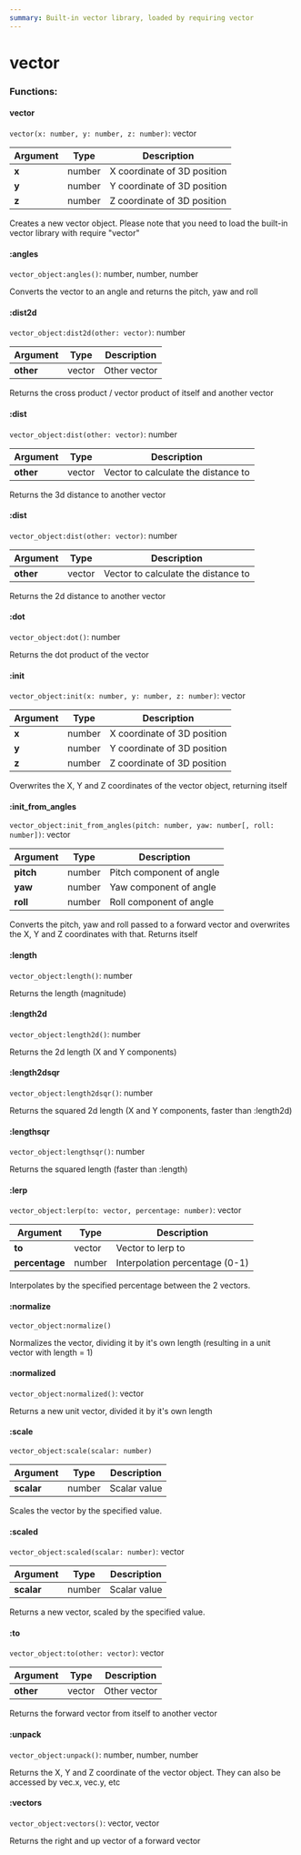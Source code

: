 ```yaml
---
summary: Built-in vector library, loaded by requiring vector
---
```


# vector

### Functions:
#### vector

`vector(x: number, y: number, z: number)`: vector

Argument | Type | Description
-------- | ---- | -----------
  **x** | number | X coordinate of 3D position
  **y** | number | Y coordinate of 3D position
  **z** | number | Z coordinate of 3D position

Creates a new vector object. Please note that you need to load the built-in vector library with require "vector"


#### :angles

`vector_object:angles()`: number, number, number

Converts the vector to an angle and returns the pitch, yaw and roll


#### :dist2d

`vector_object:dist2d(other: vector)`: number

Argument | Type | Description
-------- | ---- | -----------
  **other** | vector | Other vector

Returns the cross product / vector product of itself and another vector


#### :dist

`vector_object:dist(other: vector)`: number

Argument | Type | Description
-------- | ---- | -----------
  **other** | vector | Vector to calculate the distance to

Returns the 3d distance to another vector


#### :dist

`vector_object:dist(other: vector)`: number

Argument | Type | Description
-------- | ---- | -----------
  **other** | vector | Vector to calculate the distance to

Returns the 2d distance to another vector


#### :dot

`vector_object:dot()`: number

Returns the dot product of the vector


#### :init

`vector_object:init(x: number, y: number, z: number)`: vector

Argument | Type | Description
-------- | ---- | -----------
  **x** | number | X coordinate of 3D position
  **y** | number | Y coordinate of 3D position
  **z** | number | Z coordinate of 3D position

Overwrites the X, Y and Z coordinates of the vector object, returning itself


#### :init_from_angles

`vector_object:init_from_angles(pitch: number, yaw: number[, roll: number])`: vector

Argument | Type | Description
-------- | ---- | -----------
  **pitch** | number | Pitch component of angle
  **yaw** | number | Yaw component of angle
  **roll** | number | Roll component of angle

Converts the pitch, yaw and roll passed to a forward vector and overwrites the X, Y and Z coordinates with that. Returns itself


#### :length

`vector_object:length()`: number

Returns the length (magnitude)


#### :length2d

`vector_object:length2d()`: number

Returns the 2d length (X and Y components)


#### :length2dsqr

`vector_object:length2dsqr()`: number

Returns the squared 2d length (X and Y components, faster than :length2d)


#### :lengthsqr

`vector_object:lengthsqr()`: number

Returns the squared length (faster than :length)


#### :lerp

`vector_object:lerp(to: vector, percentage: number)`: vector

Argument | Type | Description
-------- | ---- | -----------
  **to** | vector | Vector to lerp to
  **percentage** | number | Interpolation percentage (0-1)

Interpolates by the specified percentage between the 2 vectors.


#### :normalize

`vector_object:normalize()`

Normalizes the vector, dividing it by it's own length (resulting in a unit vector with length = 1)


#### :normalized

`vector_object:normalized()`: vector

Returns a new unit vector, divided it by it's own length


#### :scale

`vector_object:scale(scalar: number)`

Argument | Type | Description
-------- | ---- | -----------
  **scalar** | number | Scalar value

Scales the vector by the specified value.


#### :scaled

`vector_object:scaled(scalar: number)`: vector

Argument | Type | Description
-------- | ---- | -----------
  **scalar** | number | Scalar value

Returns a new vector, scaled by the specified value.


#### :to

`vector_object:to(other: vector)`: vector

Argument | Type | Description
-------- | ---- | -----------
  **other** | vector | Other vector

Returns the forward vector from itself to another vector


#### :unpack

`vector_object:unpack()`: number, number, number

Returns the X, Y and Z coordinate of the vector object. They can also be accessed by vec.x, vec.y, etc


#### :vectors

`vector_object:vectors()`: vector, vector

Returns the right and up vector of a forward vector

